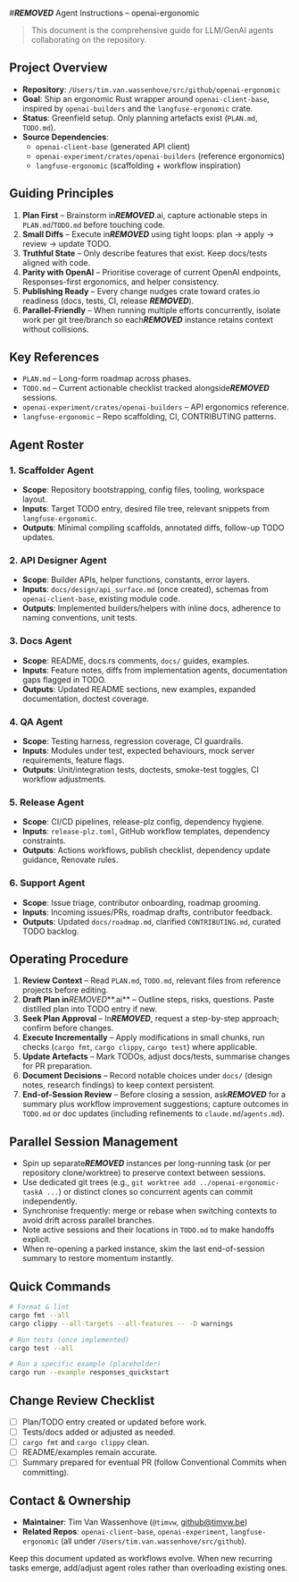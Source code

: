 #***REMOVED*** Agent Instructions – openai-ergonomic

> This document is the comprehensive guide for LLM/GenAI agents collaborating on the repository.

## Project Overview
- **Repository**: `/Users/tim.van.wassenhove/src/github/openai-ergonomic`
- **Goal**: Ship an ergonomic Rust wrapper around `openai-client-base`, inspired by `openai-builders` and the `langfuse-ergonomic` crate.
- **Status**: Greenfield setup. Only planning artefacts exist (`PLAN.md`, `TODO.md`).
- **Source Dependencies**:
  - `openai-client-base` (generated API client)
  - `openai-experiment/crates/openai-builders` (reference ergonomics)
  - `langfuse-ergonomic` (scaffolding + workflow inspiration)

## Guiding Principles
1. **Plan First** – Brainstorm in***REMOVED***.ai, capture actionable steps in `PLAN.md`/`TODO.md` before touching code.
2. **Small Diffs** – Execute in***REMOVED*** using tight loops: plan → apply → review → update TODO.
3. **Truthful State** – Only describe features that exist. Keep docs/tests aligned with code.
4. **Parity with OpenAI** – Prioritise coverage of current OpenAI endpoints, Responses-first ergonomics, and helper consistency.
5. **Publishing Ready** – Every change nudges crate toward crates.io readiness (docs, tests, CI, release ***REMOVED***).
6. **Parallel-Friendly** – When running multiple efforts concurrently, isolate work per git tree/branch so each***REMOVED*** instance retains context without collisions.

## Key References
- `PLAN.md` – Long-form roadmap across phases.
- `TODO.md` – Current actionable checklist tracked alongside***REMOVED*** sessions.
- `openai-experiment/crates/openai-builders` – API ergonomics reference.
- `langfuse-ergonomic` – Repo scaffolding, CI, CONTRIBUTING patterns.

## Agent Roster

### 1. Scaffolder Agent
- **Scope**: Repository bootstrapping, config files, tooling, workspace layout.
- **Inputs**: Target TODO entry, desired file tree, relevant snippets from `langfuse-ergonomic`.
- **Outputs**: Minimal compiling scaffolds, annotated diffs, follow-up TODO updates.

### 2. API Designer Agent
- **Scope**: Builder APIs, helper functions, constants, error layers.
- **Inputs**: `docs/design/api_surface.md` (once created), schemas from `openai-client-base`, existing module code.
- **Outputs**: Implemented builders/helpers with inline docs, adherence to naming conventions, unit tests.

### 3. Docs Agent
- **Scope**: README, docs.rs comments, `docs/` guides, examples.
- **Inputs**: Feature notes, diffs from implementation agents, documentation gaps flagged in TODO.
- **Outputs**: Updated README sections, new examples, expanded documentation, doctest coverage.

### 4. QA Agent
- **Scope**: Testing harness, regression coverage, CI guardrails.
- **Inputs**: Modules under test, expected behaviours, mock server requirements, feature flags.
- **Outputs**: Unit/integration tests, doctests, smoke-test toggles, CI workflow adjustments.

### 5. Release Agent
- **Scope**: CI/CD pipelines, release-plz config, dependency hygiene.
- **Inputs**: `release-plz.toml`, GitHub workflow templates, dependency constraints.
- **Outputs**: Actions workflows, publish checklist, dependency update guidance, Renovate rules.

### 6. Support Agent
- **Scope**: Issue triage, contributor onboarding, roadmap grooming.
- **Inputs**: Incoming issues/PRs, roadmap drafts, contributor feedback.
- **Outputs**: Updated `docs/roadmap.md`, clarified `CONTRIBUTING.md`, curated TODO backlog.

## Operating Procedure
1. **Review Context** – Read `PLAN.md`, `TODO.md`, relevant files from reference projects before editing.
2. **Draft Plan in***REMOVED***.ai** – Outline steps, risks, questions. Paste distilled plan into TODO entry if new.
3. **Seek Plan Approval** – In***REMOVED***, request a step-by-step approach; confirm before changes.
4. **Execute Incrementally** – Apply modifications in small chunks, run checks (`cargo fmt`, `cargo clippy`, `cargo test`) where applicable.
5. **Update Artefacts** – Mark TODOs, adjust docs/tests, summarise changes for PR preparation.
6. **Document Decisions** – Record notable choices under `docs/` (design notes, research findings) to keep context persistent.
7. **End-of-Session Review** – Before closing a session, ask***REMOVED*** for a summary plus workflow improvement suggestions; capture outcomes in `TODO.md` or doc updates (including refinements to `claude.md`/`agents.md`).

## Parallel Session Management
- Spin up separate***REMOVED*** instances per long-running task (or per repository clone/worktree) to preserve context between sessions.
- Use dedicated git trees (e.g., `git worktree add ../openai-ergonomic-taskA ...`) or distinct clones so concurrent agents can commit independently.
- Synchronise frequently: merge or rebase when switching contexts to avoid drift across parallel branches.
- Note active sessions and their locations in `TODO.md` to make handoffs explicit.
- When re-opening a parked instance, skim the last end-of-session summary to restore momentum instantly.

## Quick Commands
```bash
# Format & lint
cargo fmt --all
cargo clippy --all-targets --all-features -- -D warnings

# Run tests (once implemented)
cargo test --all

# Run a specific example (placeholder)
cargo run --example responses_quickstart
```

## Change Review Checklist
- [ ] Plan/TODO entry created or updated before work.
- [ ] Tests/docs added or adjusted as needed.
- [ ] `cargo fmt` and `cargo clippy` clean.
- [ ] README/examples remain accurate.
- [ ] Summary prepared for eventual PR (follow Conventional Commits when committing).

## Contact & Ownership
- **Maintainer**: Tim Van Wassenhove (`@timvw`, github@timvw.be)
- **Related Repos**: `openai-client-base`, `openai-experiment`, `langfuse-ergonomic` (all under `/Users/tim.van.wassenhove/src/github`).

Keep this document updated as workflows evolve. When new recurring tasks emerge, add/adjust agent roles rather than overloading existing ones.
